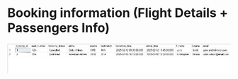 <h1>Booking information (Flight Details + Passengers Info)</h1>

![BookingInfo](BookingInformation.JPG)